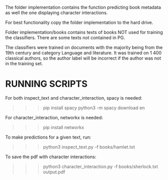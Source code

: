The folder implementation contains the function predicting book metadata as well the one displaying character interactions.

For best functionality copy the folder implementation to the hard drive.

Folder implementation/books contains texts of books NOT used for training the classifiers. There are some texts not contained in PG.

The classifiers were trained on documents with the majority being from the 19th century and category Language and literature. It was trained on 1 400 classical authors, so the author label will be incorrect if the author was not in the training set.


RUNNING SCRIPTS
===============
For both inspect_text and character_interaction, spacy is needed:
>>> pip install spacy
>>> python3 -m spacy download en

For character_interaction, networkx is needed:
>>> pip install networkx



To make predictions for a given text, run:
>>> python3 inspect_text.py -f books/hamlet.txt

To save the pdf with character interactions:
>>> python3 character_interaction.py -f books/sherlock.txt output.pdf



